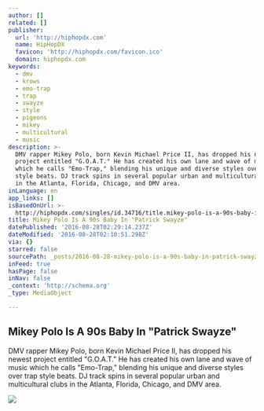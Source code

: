 ```yaml
---
author: []
related: []
publisher:
  url: 'http://hiphopdx.com'
  name: HipHopDX
  favicon: 'http://hiphopdx.com/favicon.ico'
  domain: hiphopdx.com
keywords:
  - dmv
  - krows
  - emo-trap
  - trap
  - swayze
  - style
  - pigeons
  - mikey
  - multicultural
  - music
description: >-
  DMV rapper Mikey Polo, born Kevin Michael Price II, has dropped his newest
  project entitled "G.O.A.T." He has created his own lane and wave of music
  which he calls "Emo-Trap," blending his unique and diverse styles over trap
  style beats. DJ track spins in several popular urban and multicultural clubs
  in the Atlanta, Florida, Chicago, and DMV area.
inLanguage: en
app_links: []
isBasedOnUrl: >-
  http://hiphopdx.com/singles/id.34716/title.mikey-polo-is-a-90s-baby-in-patrick-swayze
title: Mikey Polo Is A 90s Baby In "Patrick Swayze"
datePublished: '2016-08-28T02:29:14.237Z'
dateModified: '2016-08-28T02:10:51.298Z'
via: {}
starred: false
sourcePath: _posts/2016-08-28-mikey-polo-is-a-90s-baby-in-patrick-swayze.md
inFeed: true
hasPage: false
inNav: false
_context: 'http://schema.org'
_type: MediaObject

---
```

<article style=""><h1>Mikey Polo Is A 90s Baby In "Patrick Swayze"</h1><p>DMV rapper Mikey Polo, born Kevin Michael Price II, has dropped his newest project entitled "G.O.A.T." He has created his own lane and wave of music which he calls "Emo-Trap," blending his unique and diverse styles over trap style beats. DJ track spins in several popular urban and multicultural clubs in the Atlanta, Florida, Chicago, and DMV area.</p><img src="http://s3.amazonaws.com/hiphopdx-production/2016/08/Mikey-Polo-PatrickSwayze-696x620.jpg" /></article>